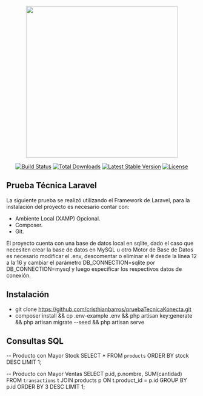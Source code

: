 <p align="center"><a href="https://laravel.com" target="_blank"><img src="https://raw.githubusercontent.com/laravel/art/master/logo-lockup/5%20SVG/2%20CMYK/1%20Full%20Color/laravel-logolockup-cmyk-red.svg" width="400"></a></p>

<p align="center">
<a href="https://travis-ci.org/laravel/framework"><img src="https://travis-ci.org/laravel/framework.svg" alt="Build Status"></a>
<a href="https://packagist.org/packages/laravel/framework"><img src="https://img.shields.io/packagist/dt/laravel/framework" alt="Total Downloads"></a>
<a href="https://packagist.org/packages/laravel/framework"><img src="https://img.shields.io/packagist/v/laravel/framework" alt="Latest Stable Version"></a>
<a href="https://packagist.org/packages/laravel/framework"><img src="https://img.shields.io/packagist/l/laravel/framework" alt="License"></a>
</p>

## Prueba Técnica Laravel

La siguiente prueba se realizó utilizando el Framework de Laravel, para la instalación del proyecto es necesario contar con:

- Ambiente Local (XAMP) Opcional.
- Composer.
- Git.

El proyecto cuenta con una base de datos local en sqlite, dado el caso que necesiten crear la base de datos en MySQL u otro Motor de Base de Datos es necesario modificar el .env, descomentar o eliminar el # desde la línea 12 a la 16 y cambiar el parámetro DB_CONNECTION=sqlite por DB_CONNECTION=mysql y luego especificar los respectivos datos de conexión.


## Instalación

- git clone https://github.com/cristhianbarros/pruebaTecnicaKonecta.git
- composer install && cp .env-example .env && php artisan key:generate && php artisan migrate --seed && php artisan serve

## Consultas SQL

-- Producto con Mayor Stock
SELECT * FROM `products` ORDER BY stock DESC LIMIT 1;

-- Producto con Mayor Ventas
SELECT p.id, p.nombre, SUM(cantidad) FROM `transactions` t JOIN products p ON t.product_id = p.id GROUP BY p.id ORDER BY 3 DESC LIMIT 1;


